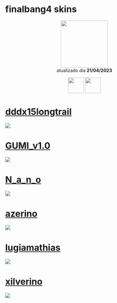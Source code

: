 # finalbang4 skins

<p align="center">
   <a href="https://osu.ppy.sh/users/5221058">
    <img src="https://a.ppy.sh/5221058"
         width="150"
         height="150">
   </a>
<br>
  atualizado dia
  <b> 21/04/2023 </b>
</p>
   <p align="center">
   <a href="https://twitter.com/finalbang32">
  <img src="https://i.imgur.com/PUQ5uWf.png" 
       width="50" 
       height="50"></a>
     <a href="https://www.twitch.tv/finalbang16">
  <img src="https://i.imgur.com/HM030lk.png" 
       width="50" 
       height="50"></a>
<br>
   </p>
   
# [dddx15longtrail](https://github.com/Yumiih/Skins/blob/main/finalbang4/dddx15longtrail.osk)
[![](https://cdn.discordapp.com/attachments/866884194739552296/1098856371442692117/screenshot007.jpg)](https://github.com/Yumiih/Skins/blob/main/finalbang4/dddx15longtrail.osk)

# [GUMI_v1.0](https://github.com/Yumiih/Skins/raw/main/finalbang4/GUMI_v1.0.osk)
[![](https://osu.ppy.sh/ss/18866311/3aaa)](https://github.com/Yumiih/Skins/raw/main/finalbang4/GUMI_v1.0.osk)

# [N_a_n_o](https://github.com/Yumiih/Skins/raw/main/finalbang4/N_a_n_o.osk)
[![](https://osu.ppy.sh/ss/18866317/82bd)](https://github.com/Yumiih/Skins/raw/main/finalbang4/N_a_n_o.osk)

# [azerino](https://github.com/Yumiih/Skins/raw/main/finalbang4/azerino.osk)
[![](https://cdn.discordapp.com/attachments/842115519490031697/1166837271169863851/screenshot646.jpg?ex=654bf0e4&is=65397be4&hm=967b512c72ac4d16972d669d29ff80d2cc59eaefcc206bac8c502e64ba843e77&)](https://github.com/Yumiih/Skins/raw/main/finalbang4/azerino.osk)

# [lugiamathias](https://github.com/Yumiih/Skins/raw/main/finalbang4/lugiamathias.osk)
[![](https://osu.ppy.sh/ss/18866324/63da)](https://github.com/Yumiih/Skins/raw/main/finalbang4/lugiamathias.osk)

# [xilverino](https://github.com/Yumiih/Skins/raw/main/finalbang4/xilverino.osk)
[![](https://osu.ppy.sh/ss/18866329/bac4)](https://github.com/Yumiih/Skins/raw/main/finalbang4/xilverino.osk)

